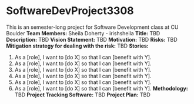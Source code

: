 # SoftwareDevProject3308
This is an semester-long project for Software Development class at CU Boulder
**Team Members:** Sheila Doherty - irishsheila
**Title:** TBD
**Description:** TBD
**Vision Statement:** TBD
**Motivation:** TBD
**Risks:** TBD
**Mitigation strategy for dealing with the risk:** TBD
**Stories:**
1. As a [role], I want to [do X] so that I can [benefit with Y].
2. As a [role], I want to [do X] so that I can [benefit with Y].
3. As a [role], I want to [do X] so that I can [benefit with Y].
4. As a [role], I want to [do X] so that I can [benefit with Y].
5. As a [role], I want to [do X] so that I can [benefit with Y].
6. As a [role], I want to [do X] so that I can [benefit with Y].
**Methodology:** TBD
**Project Tracking Software:** TBD
**Project Plan:** TBD
